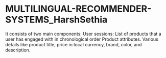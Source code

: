 # MULTILINGUAL-RECOMMENDER-SYSTEMS_HarshSethia
It consists of two main components:  User sessions: List of products that a user has engaged with in chronological order Product attributes. Various details like product title, price in local currency, brand, color, and description.
